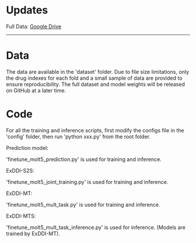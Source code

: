 # Updates

Full Data: [Google Drive](https://drive.google.com/drive/folders/1o2UgoPvMw6hunoewChw0ErumxXWJ4aTX?usp=sharing)

____________________________________________________________________________________
# Data

The data are available in the 'dataset' folder. Due to file size limitations, only the drug indexes for each fold and a small sample of data are provided to ensure reproducibility. The full dataset and model weights will be released on GitHub at a later time.

# Code

For all the training and inference scripts, first modify the configs file in the 'config' folder, then run 'python xxx.py' from the root folder. 


Prediction model:

'finetune_molt5_prediction.py' is used for training and inference.

ExDDI-S2S:

'finetune_molt5_joint_training.py' is used for training and inference.

ExDDI-MT:

'finetune_molt5_mult_task.py' is used for training and inference.

ExDDI-MTS:

'finetune_molt5_mult_task_inference.py' is used for inference. (Models are trained by ExDDI-MT).

